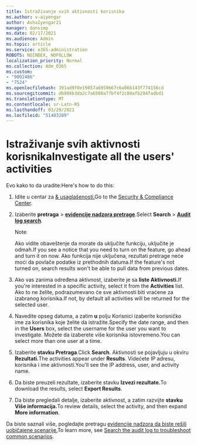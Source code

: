 ```yaml
---
title: Istraživanje svih aktivnosti korisnika
ms.author: v-aiyengar
author: AshaIyengar21
manager: dansimp
ms.date: 02/17/2021
ms.audience: Admin
ms.topic: article
ms.service: o365-administration
ROBOTS: NOINDEX, NOFOLLOW
localization_priority: Normal
ms.collection: Adm_O365
ms.custom:
- "9002486"
- "7524"
ms.openlocfilehash: 391ad9f0e19857a6959667c6a86b143f774156cd
ms.sourcegitcommit: db908b3da2c7a6508a77bf4f2c80afb294fadbd1
ms.translationtype: MT
ms.contentlocale: sr-Latn-RS
ms.lasthandoff: 03/29/2021
ms.locfileid: "51403289"
---
```

# <a name="investigate-all-the-users-activities"></a><span data-ttu-id="8f91d-102">Istraživanje svih aktivnosti korisnika</span><span class="sxs-lookup"><span data-stu-id="8f91d-102">Investigate all the users' activities</span></span>

<span data-ttu-id="8f91d-103">Evo kako to da uradite:</span><span class="sxs-lookup"><span data-stu-id="8f91d-103">Here's how to do this:</span></span>

1. <span data-ttu-id="8f91d-104">Idite u centar za [& usaglašenosti.](https://go.microsoft.com/fwlink/p/?linkid=2077143)</span><span class="sxs-lookup"><span data-stu-id="8f91d-104">Go to the [Security & Compliance Center](https://go.microsoft.com/fwlink/p/?linkid=2077143).</span></span>
1. <span data-ttu-id="8f91d-105">Izaberite **pretraga**  >  **[evidencije nadzora pretrage](https://go.microsoft.com/fwlink/?linkid=2103759)**.</span><span class="sxs-lookup"><span data-stu-id="8f91d-105">Select **Search** > **[Audit log search](https://go.microsoft.com/fwlink/?linkid=2103759)**.</span></span>
    > [!NOTE]
    > <span data-ttu-id="8f91d-106">Ako vidite obaveštenje da morate da uključite funkciju, uključite je odmah.</span><span class="sxs-lookup"><span data-stu-id="8f91d-106">If you see a notice that you need to turn on the feature, go ahead and turn it on now.</span></span> <span data-ttu-id="8f91d-107">Ako funkcija nije uključena, rezultati pretrage neće moći da povlače podatke iz prethodnih datuma.</span><span class="sxs-lookup"><span data-stu-id="8f91d-107">If the feature's not turned on, search results won't be able to pull data from previous dates.</span></span>

1. <span data-ttu-id="8f91d-108">Ako vas zanima određena aktivnost, izaberite je sa **liste Aktivnosti.**</span><span class="sxs-lookup"><span data-stu-id="8f91d-108">If you're interested in a specific activity, select it from the **Activities** list.</span></span> <span data-ttu-id="8f91d-109">Ako to ne želite, podrazumevano će sve aktivnosti biti vraćene za izabranog korisnika.</span><span class="sxs-lookup"><span data-stu-id="8f91d-109">If not, by default all activities will be returned for the selected user.</span></span>
1. <span data-ttu-id="8f91d-110">Navedite opseg datuma, a zatim **u** polju Korisnici izaberite korisničko ime za korisnika koje želite da istražite.</span><span class="sxs-lookup"><span data-stu-id="8f91d-110">Specify the date range, and then in the **Users** box, select the username for the user you want to investigate.</span></span> <span data-ttu-id="8f91d-111">Možete da izaberete više korisnika istovremeno.</span><span class="sxs-lookup"><span data-stu-id="8f91d-111">You can select more than one user at a time.</span></span>
1. <span data-ttu-id="8f91d-112">Izaberite **stavku Pretraga**.</span><span class="sxs-lookup"><span data-stu-id="8f91d-112">Click **Search**.</span></span> <span data-ttu-id="8f91d-113">Aktivnosti se pojavljuju u okviru **Rezultati.**</span><span class="sxs-lookup"><span data-stu-id="8f91d-113">The activities appear under **Results**.</span></span> <span data-ttu-id="8f91d-114">Videćete IP adresu, korisnika i ime aktivnosti.</span><span class="sxs-lookup"><span data-stu-id="8f91d-114">You'll see the IP address, user, and activity name.</span></span>
1. <span data-ttu-id="8f91d-115">Da biste preuzeli rezultate, izaberite stavku **Izvezi rezultate.**</span><span class="sxs-lookup"><span data-stu-id="8f91d-115">To download the results, select **Export Results**.</span></span>
1. <span data-ttu-id="8f91d-116">Da biste pregledali detalje, izaberite aktivnost, a zatim razvijte **stavku Više informacija.**</span><span class="sxs-lookup"><span data-stu-id="8f91d-116">To review details, select the activity, and then expand **More information**.</span></span>

<span data-ttu-id="8f91d-117">Da biste saznali više, pogledajte pretragu [evidencije nadzora da biste rešili uobičajene scenarije.](https://go.microsoft.com/fwlink/?linkid=2103944)</span><span class="sxs-lookup"><span data-stu-id="8f91d-117">To learn more, see [Search the audit log to troubleshoot common scenarios](https://go.microsoft.com/fwlink/?linkid=2103944).</span></span>